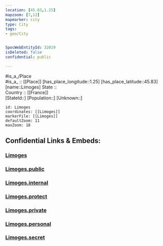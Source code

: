 ```yaml
---
location: [45.83,1.25] 
mapzoom: [7,12] 
mapmarker: city 
type: City
tags:
- geo/City


SpocWebEntityId: 32019
isDeleted: false
confidential: public

---
```

#is_a_/Place  
#is_a_ :: [[Place]] 
[has_place_longitude::1.25] 
[has_place_latitude::45.83] 
[name::Limoges] 
State ::  
Country :: [[France]]  
[StateId::] 
[Population::] 
[Unknown::] 


```leaflet
id: Limoges
coordinates: [[Limoges]] 
markerFile: [[Limoges]] 
defaultZoom: 11 
maxZoom: 18
```


## Confidential Links & Embeds: 

### [Limoges](/_Standards/Earth/Continent/Europe/Europe~West/France/regions~France/Nouvelle-Aquitaine/departments~Aquitaine/Haute-Vienne/communes~Haute-Vienne/Limoges/cities~Limoges/Limoges.md) 

### [Limoges.public](/_public/Earth/Continent/Europe/Europe~West/France/regions~France/Nouvelle-Aquitaine/departments~Aquitaine/Haute-Vienne/communes~Haute-Vienne/Limoges/cities~Limoges/Limoges.public.md) 

### [Limoges.internal](/_internal/Earth/Continent/Europe/Europe~West/France/regions~France/Nouvelle-Aquitaine/departments~Aquitaine/Haute-Vienne/communes~Haute-Vienne/Limoges/cities~Limoges/Limoges.internal.md) 

### [Limoges.protect](/_protect/Earth/Continent/Europe/Europe~West/France/regions~France/Nouvelle-Aquitaine/departments~Aquitaine/Haute-Vienne/communes~Haute-Vienne/Limoges/cities~Limoges/Limoges.protect.md) 

### [Limoges.private](/_private/Earth/Continent/Europe/Europe~West/France/regions~France/Nouvelle-Aquitaine/departments~Aquitaine/Haute-Vienne/communes~Haute-Vienne/Limoges/cities~Limoges/Limoges.private.md) 

### [Limoges.personal](/_personal/Earth/Continent/Europe/Europe~West/France/regions~France/Nouvelle-Aquitaine/departments~Aquitaine/Haute-Vienne/communes~Haute-Vienne/Limoges/cities~Limoges/Limoges.personal.md) 

### [Limoges.secret](/_secret/Earth/Continent/Europe/Europe~West/France/regions~France/Nouvelle-Aquitaine/departments~Aquitaine/Haute-Vienne/communes~Haute-Vienne/Limoges/cities~Limoges/Limoges.secret.md)

